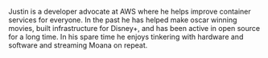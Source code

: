 Justin is a developer advocate at AWS where he helps improve container services for everyone.
In the past he has helped make oscar winning movies, built infrastructure for Disney+, and has been active in open source for a long time.
In his spare time he enjoys tinkering with hardware and software and streaming Moana on repeat.
